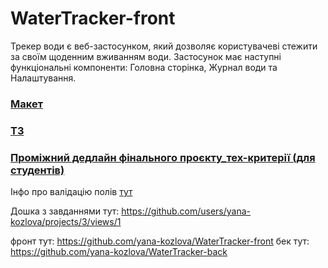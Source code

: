 # WaterTracker-front

Трекер води є веб-застосунком, який дозволяє користувачеві стежити за своїм щоденним вживанням води. Застосунок має наступні функціональні компоненти: Головна сторінка, Журнал води та Налаштування. 

### [Макет]( https://www.figma.com/file/QlavVIeBoi8Bpc8ystMApI/Tracker-of-water-with-backend?type=design&node-id=0-1&mode=design&t=JslI032uXtBUcSI8-0)

### [ТЗ](https://docs.google.com/spreadsheets/d/1BogQaP8Cifp8OOvtUeyTPsrwLraw1NcckVbLg9xHkUY/edit#gid=0)

### [Проміжний дедлайн фінального проєкту_тех-критерії (для студентів)](https://docs.google.com/document/d/1QMgQS8-Rn17QE14Aw4ySWuobQs87_fbQUo-XqSu55-k/edit?tab=t.0)

Інфо про валідацію полів [тут](https://docs.google.com/spreadsheets/d/1BogQaP8Cifp8OOvtUeyTPsrwLraw1NcckVbLg9xHkUY/edit?gid=1668916553#gid=1668916553)

Дошка з завданнями тут: https://github.com/users/yana-kozlova/projects/3/views/1

фронт тут: https://github.com/yana-kozlova/WaterTracker-front
бек тут: https://github.com/yana-kozlova/WaterTracker-back
